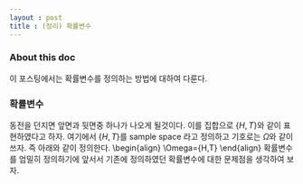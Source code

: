 ```yaml
---
layout : post 
title : (정리) 확률변수 
---
```


### About this doc 
이 포스팅에서는 확률변수를 정의하는 방법에 대하여 다룬다. 

### 확률변수 
동전을 던지면 앞면과 뒷면중 하나가 나오게 될것이다. 이를 집합으로 $\{H,T\}$와 같이 표현하였다고 하자. 
여기에서 $\{H,T\}$를 sample space 라고 정의하고 기호로는 $\Omega$와 같이 쓰자. 즉 아래와 같이 정의한다. 
\begin{align}
\Omega=\{H,T\}
\end{align}
확률변수를 엄밀히 정의하기에 앞서서 기존에 정의하였던 확률변수에 대한 문제점을 생각하여 보자. 

